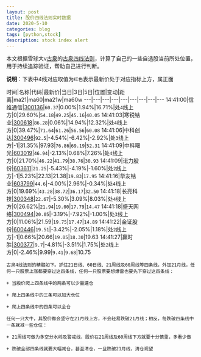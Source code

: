 ```yaml
---
layout: post
title: 股价四线法则实时数据
date: 2020-5-10
categories: blog
tags: [python,stock]
description: stock index alert
---
```



本文根据雪球大v[古泉](https://xueqiu.com/u/7148646888)的[古泉四线法则](https://xueqiu.com/7148646888/130498192)，计算了自己的一些自选股当前所处位置，用于持续追踪验证，帮助自己进行判断。

**说明**：下表中4线对应取值为`红色`表示最新价处于对应指标上方，属正面

时间|名称|代码|最新价|当日|3日|5日|位置|变动|距离|ma21|ma60|ma21w|ma60w
---|---|---|---|---|---|---|---|---
14:41:00|信维通信|[300136](https://xueqiu.com/S/SZ300136)|`60.37`|0.00%|1.94%|16.71%|处`4`线上方|0|29.60%|`54.18`|`49.25`|`45.16`|`40.05`
14:41:03|寒锐钴业|[300618](https://xueqiu.com/S/SZ300618)|`86.28`|0.06%|14.94%|12.32%|处`4`线上方|0|39.47%|`71.64`|`61.26`|`56.56`|`60.08`
14:41:06|中科创达|[300496](https://xueqiu.com/S/SZ300496)|`92.5`|-4.54%|-6.42%|-2.92%|处`3`线上方|-1|31.35%|97.93|`76.86`|`69.19`|`52.31`
14:41:09|中科曙光|[603019](https://xueqiu.com/S/SH603019)|`46.94`|-2.13%|0.68%|7.26%|处`4`线上方|0|21.70%|`46.22`|`41.79`|`38.76`|`30.93`
14:41:09|诺力股份|[603611](https://xueqiu.com/S/SH603611)|`21.25`|-5.43%|-4.19%|-1.60%|处`2`线上方|-1|5.23%|22.13|21.38|`19.83`|`17.95`
14:41:16|华友钴业|[603799](https://xueqiu.com/S/SH603799)|`44.6`|-4.00%|2.96%|-0.34%|处`4`线上方|0|19.69%|`43.28`|`38.72`|`36.17`|`32.50`
14:41:18|长亮科技|[300348](https://xueqiu.com/S/SZ300348)|`22.67`|-5.30%|3.09%|8.03%|处`4`线上方|0|26.62%|`21.94`|`19.00`|`17.79`|`14.47`
14:41:18|盛天网络|[300494](https://xueqiu.com/S/SZ300494)|`20.05`|-3.19%|-7.92%|-1.00%|处`3`线上方|0|11.06%|21.59|`19.75`|`17.47`|`14.89`
14:41:22|金证股份|[600446](https://xueqiu.com/S/SH600446)|`19.51`|-3.42%|-2.05%|1.18%|处`2`线上方|-1|0.66%|20.66|`19.05`|`18.30`|19.63
14:41:27|赢时胜|[300377](https://xueqiu.com/S/SZ300377)|`9.7`|-4.81%|-3.51%|1.75%|处`2`线上方|0|-2.46%|9.99|`9.41`|`9.68`|10.75

```
古泉4线法则的精髓如下。抓住21日线、60日线、21周线及60周线等四条线，外加21月线，任何一只股票上涨都要穿过这四条线，任何一只股票要想爆雷也要先下穿过这四条线：

+ 当股价爬上四条线中的两条可以少量建仓

+ 爬上四条线中的三条可以加大仓位

+ 爬上四条线中的四条可以全仓

任何一只大牛，其股价都会坚守在21月线上方，不会轻易跌破21月线；相反，每跌破四条线中一条就减一些仓位：

+ 21周线可做为多空分水岭及警戒线，股价在21周线及60周线下方就要十分慎重，多看少做

+ 跌破全部四条线就要大幅减仓，甚至清仓，一旦跌破21月线，清仓观望
```